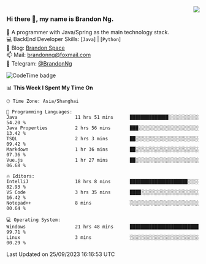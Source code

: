 <img  align="right" src="https://github-readme-stats-brandon0824.vercel.app/api/top-langs/?username=brandon0824&layout=compact">

### Hi there 👋, my name is Brandon Ng.

🌱 A programmer with Java/Spring as the main technology stack.  
💻 BackEnd Developer Skills: [`Java`] | [`Python`]  
📝 Blog: [Brandon Space](https://brandonng.tech)  
📫 Mail: brandonng@foxmail.com  
📰 Telegram: [@BrandonNg](https://t.me/BrandonNg24)  

![CodeTime badge](https://img.shields.io/endpoint?style=flat-square&url=https%3A%2F%2Fapi.codetime.dev%2Fshield%3Fid%3D128%26project%3D%26in%3D604800000)

<!--START_SECTION:waka-->
📊 **This Week I Spent My Time On** 

```text
🕑︎ Time Zone: Asia/Shanghai

💬 Programming Languages: 
Java                     11 hrs 51 mins      ██████████████░░░░░░░░░░░   54.20 % 
Java Properties          2 hrs 56 mins       ███░░░░░░░░░░░░░░░░░░░░░░   13.42 % 
TSQL                     2 hrs 3 mins        ██░░░░░░░░░░░░░░░░░░░░░░░   09.42 % 
Markdown                 1 hr 36 mins        ██░░░░░░░░░░░░░░░░░░░░░░░   07.36 % 
Vue.js                   1 hr 27 mins        ██░░░░░░░░░░░░░░░░░░░░░░░   06.68 % 

🔥 Editors: 
IntelliJ                 18 hrs 8 mins       █████████████████████░░░░   82.93 % 
VS Code                  3 hrs 35 mins       ████░░░░░░░░░░░░░░░░░░░░░   16.42 % 
Notepad++                8 mins              ░░░░░░░░░░░░░░░░░░░░░░░░░   00.64 % 

💻 Operating System: 
Windows                  21 hrs 48 mins      █████████████████████████   99.71 % 
Linux                    3 mins              ░░░░░░░░░░░░░░░░░░░░░░░░░   00.29 % 
```


 Last Updated on 25/09/2023 16:16:53 UTC
<!--END_SECTION:waka-->
